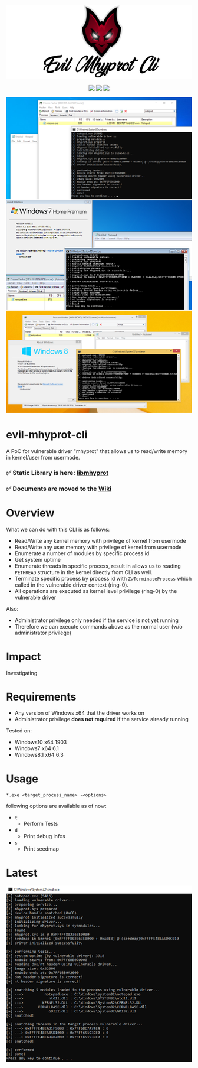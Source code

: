 <p align="center"><img src="images/logo_min.png"></p>
<p align="center">
  <img src="https://img.shields.io/github/license/kkent030315/evil-mhyprot-cli?style=for-the-badge">
  <img src="https://img.shields.io/github/last-commit/kkent030315/evil-mhyprot-cli?style=for-the-badge">
  <img src="https://img.shields.io/codefactor/grade/github/kkent030315/evil-mhyprot-cli?style=for-the-badge">
</p>

![IMAGE](images/image01.png)
![IMAGE](images/image04.png)
![IMAGE](images/image05.png)

# evil-mhyprot-cli

A PoC for vulnerable driver "mhyprot" that allows us to read/write memory in kernel/user from usermode.

### ✅ Static Library is here: [libmhyprot](https://github.com/kkent030315/libmhyprot)
### ✅ Documents are moved to the [Wiki](https://github.com/kkent030315/evil-mhyprot-cli/wiki)

# Overview

What we can do with this CLI is as follows:

- Read/Write any kernel memory with privilege of kernel from usermode
- Read/Write any user memory with privilege of kernel from usermode
- Enumerate a number of modules by specific process id
- Get system uptime
- Enumerate threads in specific process, result in allows us to reading `PETHREAD` structure in the kernel directly from CLI as well.
- Terminate specific process by process id with `ZwTerminateProcess` which called in the vulnerable driver context (ring-0).
- All operations are executed as kernel level privilege (ring-0) by the vulnerable driver

Also:

- Administrator privilege only needed if the service is not yet running
- Therefore we can execute commands above as the normal user (w/o administrator privilege)

# Impact

Investigating

# Requirements

- Any version of Windows x64 that the driver works on
- Administrator privilege **does not required** if the service already running

Tested on:

- Windows10 x64 1903
- Windows7 x64 6.1
- Windows8.1 x64 6.3

# Usage

```
*.exe <target_process_name> -<options>
```

following options are available as of now:

- `t`
  - Perform Tests
- `d`
  - Print debug infos
- `s`
  - Print seedmap

# Latest

![IMAGE](images/image10.png)
